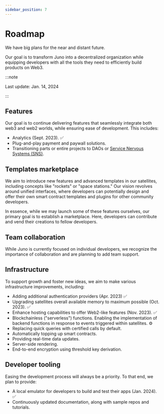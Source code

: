 ```yaml
---
sidebar_position: 7
---
```


# Roadmap

We have big plans for the near and distant future.

Our goal is to transform Juno into a decentralized organization while equipping developers with all the tools they need to efficiently build products on Web3.

:::note

Last update: Jan. 14, 2024

:::

## Features

Our goal is to continue delivering features that seamlessly integrate both web3 and web2 worlds, while ensuring ease of development. This includes:

- Analytics (Sept. 2023). ✅
- Plug-and-play payment and paywall solutions.
- Transitioning parts or entire projects to DAOs or [Service Nervous Systems (SNS)](https://internetcomputer.org/docs/current/developer-docs/integrations/sns/).

## Templates marketplace

We aim to introduce new features and advanced templates in our satellites, including concepts like "rockets" or "space stations." Our vision revolves around unified interfaces, where developers can potentially design and offer their own smart contract templates and plugins for other community developers.

In essence, while we may launch some of these features ourselves, our primary goal is to establish a marketplace. Here, developers can contribute and vend their creations to fellow developers.

## Team collaboration

While Juno is currently focused on individual developers, we recognize the importance of collaboration and are planning to add team support.

## Infrastructure

To support growth and foster new ideas, we aim to make various infrastructure improvements, including:

- Adding additional authentication providers (Apr. 2023) ✅
- Upgrading satellites overall available memory to maximum possible (Oct. 2023). ✅
- Enhance hosting capabilities to offer Web2-like features (Nov. 2023). ✅
- Blockchainless ("serverless") functions. Enabling the implementation of backend functions in response to events triggered within satellites. ⚙️
- Replacing quick queries with certified calls by default.
- Automatically topping up smart contracts.
- Providing real-time data updates.
- Server-side rendering.
- End-to-end encryption using threshold key derivation.

## Developer tooling

Easing the development process will always be a priority. To that end, we plan to provide:

- A local emulator for developers to build and test their apps (Jan. 2024). ✅
- Continuously updated documentation, along with sample repos and tutorials.
